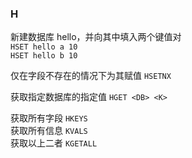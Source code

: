 ### H

新建数据库 hello，并向其中填入两个键值对  
`HSET hello a 10`  
`HSET hello b 10`

仅在字段不存在的情况下为其赋值 `HSETNX`

获取指定数据库的指定值 `HGET <DB> <K>`

获取所有字段 `HKEYS`  
获取所有信息 `KVALS`  
获取以上二者 `KGETALL`

<br>
